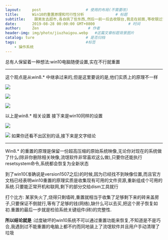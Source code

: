 ```yaml
---
layout:     post                    # 使用的布局(不需要改)
title:      Win10的重置原理和可行性分析              # 标题
subtitle:    跟男友去超市,各自挑了些东西,然后一前一后去收银台,我走在前面,等收银过完商品,然后回头对男友说:帅哥,你能帮我付账吗?付了我今晚跟你走..…….周围的人都震住了,鸦雀无声地看着我们,但是这不是高潮,真正的高潮是:就在男友掏出钱准备帮我付账,而周围的人都窃窃私语之时,排后面的一个姑娘突然拍了拍男友的肩膀,小声地道:帅哥,你帮我的也付了吧,我也跟你走 #副标题
date:       2019-08-28 00:00:00 GMT+0800               # 时间
author:     Zen                      # 作者
header-img: img/photo/jiuzhaigou.webp   #这篇文章标题背景图片
catalog: ture                       # 是否归档
tags:                               #标签
    - 操作系统
---
```

总有人保留着一种想法:win10电脑随便设置,实在不行就重置

----

这个观点是从win8.* 中继承过来的,但是这里要说的是,他们实质上的原理不一样

![](https://img-blog.csdnimg.cn/20181230110942665.png)

![](https://img-blog.csdnimg.cn/20181230111003247.png)

![](https://img-blog.csdnimg.cn/20181230111022479.png?x-oss-process=image/watermark,type_ZmFuZ3poZW5naGVpdGk,shadow_10,text_aHR0cHM6Ly9ibG9nLmNzZG4ubmV0L3UwMTE2ODIyODM=,size_16,color_FFFFFF,t_70)

以上是win8.* 相关设置
接下来是win10同样的设置

![](https://img-blog.csdnimg.cn/20181230111112277.png?x-oss-process=image/watermark,type_ZmFuZ3poZW5naGVpdGk,shadow_10,text_aHR0cHM6Ly9ibG9nLmNzZG4ubmV0L3UwMTE2ODIyODM=,size_16,color_FFFFFF,t_70)

![](https://img-blog.csdnimg.cn/20181230111043487.png)
如果你还看不出区别的话,接下来是文字结论

****

Win8.* 的重置的原理是保留一份超高压缩的原始系统映像,无论你对现在的系统做了什么(除非你删除相关映像,流氓软件非常喜欢这么做),只要你还能执行resetsystem命令,系统都会恢复为全新状态

到了win10(准确说是version1507之后)的时候,因为已经找不到映像位置,而且官方文档已经表明win10重置的原理实质是收集现有可用的文件资源,重新组成个可用的系统.只要能正常开机和联网,剩下的部分交给dism工具就行

打个比方:  某家失火了,烧得只剩墙砖,重置就相当于收集了足够剩下来的砖来盖房子,只要保证不倒就行,等有了足够的钱(网络),缺什么可以去买,把这个房子恢复如初.重置的最后一步就是检验系统关键组件(砖)的完整性.

**所以结论就是** :过度破坏的win10系统不可以通过重置功能来恢复,不知道是不是巧合,我遇到过不能重置的电脑上都不约而同地装上了流氓软件并且用户手动清理了垃圾
